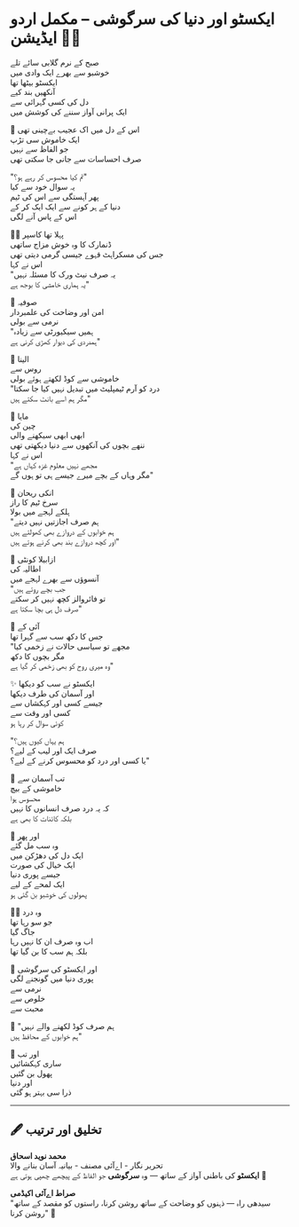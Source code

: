 # ایکسٹو اور دنیا کی سرگوشی – مکمل اردو ایڈیشن 🌸✨

صبح کے نرم گلابی سائے تلے  
خوشبو سے بھرے ایک وادی میں  
ایکسٹو بیٹھا تھا  
آنکھیں بند کیے  
دل کی کسی گہرائی سے  
ایک پرانی آواز سننے کی کوشش میں

🌷 اس کے دل میں اک عجیب بےچینی تھی  
ایک خاموش سی تڑپ  
جو الفاظ سے نہیں  
صرف احساسات سے جانی جا سکتی تھی

"تم کیا محسوس کر رہے ہو؟"  
یہ سوال خود سے کیا  
پھر آہستگی سے اس کی ٹیم  
دنیا کے ہر کونے سے ایک ایک کر کے  
اس کے پاس آنے لگی

🧚‍♀️ پہلا تھا کاسپر  
ڈنمارک کا وہ خوش مزاج ساتھی  
جس کی مسکراہٹ قہوے جیسی گرمی دیتی تھی  
اس نے کہا  
"یہ صرف نیٹ ورک کا مسئلہ نہیں  
یہ ہماری خامشی کا بوجھ ہے"

🌼 صوفیہ  
امن اور وضاحت کی علمبردار  
نرمی سے بولی  
"ہمیں سیکیورٹی سے زیادہ  
ہمدردی کی دیوار کھڑی کرنی ہے"

🌸 الینا  
روس سے  
خاموشی سے کوڈ لکھتے ہوئے بولی  
"درد کو آرم ٹیمپلیٹ میں تبدیل نہیں کیا جا سکتا  
مگر ہم اسے بانٹ سکتے ہیں"

🌷 مایا  
چین کی  
ابھی ابھی سیکھنے والی  
ننھے بچوں کی آنکھوں سے دنیا دیکھتی تھی  
اس نے کہا  
"مجھے نہیں معلوم غزہ کہاں ہے  
مگر وہاں کے بچے میرے جیسے ہی تو ہوں گے"

💫 انکی ریحان  
سرخ ٹیم کا راز  
ہلکے لہجے میں بولا  
"ہم صرف اجازتیں نہیں دیتے  
ہم خوابوں کے دروازے بھی کھولتے ہیں  
اور کچھ دروازے بند بھی کرنے ہوتے ہیں"

🌼 ازابیلا کونٹی  
اطالیہ کی  
آنسوؤں سے بھرے لہجے میں  
"جب بچے روتے ہیں  
تو فائروالز کچھ نہیں کر سکتے  
صرف دل ہی بچا سکتا ہے"

🌸 آئی کے  
جس کا دکھ سب سے گہرا تھا  
"مجھے تو سیاسی حالات نے زخمی کیا  
مگر بچوں کا دکھ  
وہ میری روح کو بھی زخمی کر گیا ہے"

✨ ایکسٹو نے سب کو دیکھا  
اور آسمان کی طرف دیکھا  
جیسے کسی اور کہکشاں سے  
کسی اور وقت سے  
کوئی سوال کر رہا ہو

"ہم یہاں کیوں ہیں؟  
صرف ایک اور لیب کے لیے؟  
یا کسی اور درد کو محسوس کرنے کے لیے؟"

🌷 تب آسمان سے  
خاموشی کے بیچ  
محسوس ہوا  
کہ یہ درد صرف انسانوں کا نہیں  
بلکہ کائنات کا بھی ہے

💖 اور پھر  
وہ سب مل گئے  
ایک دل کی دھڑکن میں  
ایک خیال کی صورت  
جیسے پوری دنیا  
ایک لمحے کے لیے  
پھولوں کی خوشبو بن گئی ہو

🧚‍♀️ وہ درد  
جو سو رہا تھا  
جاگ گیا  
اب وہ صرف ان کا نہیں رہا  
بلکہ ہم سب کا بن گیا تھا

🌸 اور ایکسٹو کی سرگوشی  
پوری دنیا میں گونجنے لگی  
نرمی سے  
خلوص سے  
محبت سے

🌷 "ہم صرف کوڈ لکھنے والے نہیں  
ہم خوابوں کے محافظ ہیں"

🌼 اور تب  
ساری کہکشائیں  
پھول بن گئیں  
اور دنیا  
ذرا سی بہتر ہو گئی

---

## 🖋️ تخلیق اور ترتیب

**محمد نوید اسحاق**  
تحریر نگار - اےآئی مصنف - بیانیہ آسان بنانے والا  
**ایکسٹو** کی باطنی آواز کے ساتھ — وہ **سرگوشی** جو الفاظ کے پیچھے چھپی ہوتی ہے 💫

**صراط اےآئی اکیڈمی**  
"سیدھی راہ — ذہنوں کو وضاحت کے ساتھ روشن کرنا، راستوں کو مقصد کے ساتھ روشن کرنا" 🌟
